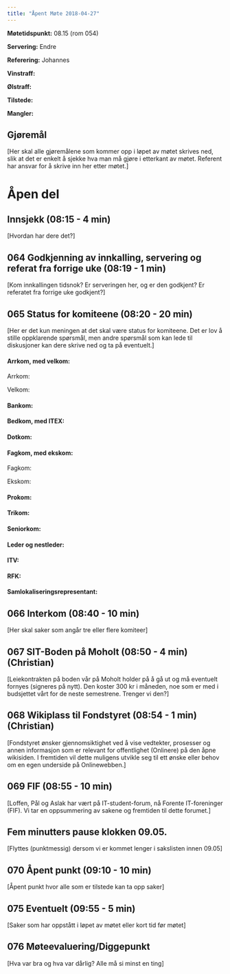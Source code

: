 ```yaml
---
title: "Åpent Møte 2018-04-27"
---
```


**Møtetidspunkt:** 08.15 (rom 054)

**Servering:** Endre

**Referering:** Johannes

**Vinstraff:** 

**Ølstraff:**

**Tilstede:** 

**Mangler:** 

## Gjøremål
[Her skal alle gjøremålene som kommer opp i løpet av møtet skrives ned, slik at det er enkelt å sjekke hva man må gjøre i etterkant av møtet. Referent har ansvar for å skrive inn her etter møtet.]

# Åpen del

## Innsjekk (08:15 - 4 min)
[Hvordan har dere det?]

## 064 Godkjenning av innkalling, servering og referat fra forrige uke (08:19 - 1 min)
[Kom innkallingen tidsnok? Er serveringen her, og er den godkjent? Er referatet fra forrige uke godkjent?]

## 065 Status for komiteene (08:20 - 20 min)
[Her er det kun meningen at det skal være status for komiteene. Det er lov å stille oppklarende spørsmål, men andre spørsmål som kan lede til diskusjoner kan dere skrive ned og ta på eventuelt.]

#### Arrkom, med velkom:

Arrkom:

Velkom:

#### Bankom:

#### Bedkom, med ITEX:

#### Dotkom:

#### Fagkom, med ekskom:

Fagkom:  

Ekskom:  

#### Prokom:

#### Trikom:

#### Seniorkom:

#### Leder og nestleder:

#### ITV:

#### RFK:

#### Samlokaliseringsrepresentant:

## 066 Interkom (08:40 - 10 min)
[Her skal saker som angår tre eller flere komiteer]

## 067 SIT-Boden på Moholt (08:50 - 4 min) (Christian)
[Leiekontrakten på boden vår på Moholt holder på å gå ut og må eventuelt fornyes (signeres på nytt). Den koster 300 kr i måneden, noe som er med i budsjettet vårt for de neste semestrene. Trenger vi den?]

## 068 Wikiplass til Fondstyret (08:54 - 1 min) (Christian) 
[Fondstyret ønsker gjennomsiktighet ved å vise vedtekter, prosesser og annen informasjon som er relevant for offentlighet (Onlinere) på den åpne wikisiden. I fremtiden vil dette muligens utvikle seg til ett ønske eller behov om en egen underside på Onlinewebben.]

## 069 FIF (08:55 - 10 min)
[Loffen, Pål og Aslak har vært på IT-student-forum, nå Forente IT-foreninger (FIF). Vi tar en oppsummering av sakene og fremtiden til dette forumet.]

## Fem minutters pause klokken 09.05.
[Flyttes (punktmessig) dersom vi er kommet lenger i sakslisten innen 09.05]

## 070 Åpent punkt (09:10 - 10 min)
[Åpent punkt hvor alle som er tilstede kan ta opp saker]

## 075 Eventuelt (09:55 - 5 min)
[Saker som har oppstått i løpet av møtet eller kort tid før møtet]

## 076 Møteevaluering/Diggepunkt
[Hva var bra og hva var dårlig? Alle må si minst en ting]